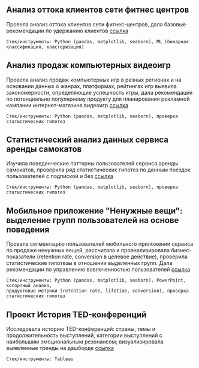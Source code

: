 
## Анализ оттока клиентов сети фитнес центров
Провела анализ оттока клиентов сети фитнес-центров, дала базовые рекомендации по удержанию клиентов [ссылка](https://github.com/ucraina-e/Practicum_projects/tree/main/%D0%90%D0%BD%D0%B0%D0%BB%D0%B8%D0%B7_%D0%BE%D1%82%D1%82%D0%BE%D0%BA%D0%B0_%D0%BA%D0%BB%D0%B8%D0%B5%D0%BD%D1%82%D0%BE%D0%B2_%D1%81%D0%B5%D1%82%D0%B8_%D1%84%D0%B8%D1%82%D0%BD%D0%B5%D1%81_%D1%86%D0%B5%D0%BD%D1%82%D1%80%D0%BE%D0%B2)

    Стек/инструменты: Python (pandas, matplotlib, seaborn), ML (бинарная классификация, кластеризация)

## Анализ продаж компьютерных видеоигр
Провела анализ продаж компьютерных игр в разных регионах и на основании данных о жанрах, платформах, рейтингах игр выявила закономерности, определяющие успешность игры, дала рекомендации по потенциально популярному продукту для планирования рекламной кампании интернет-магазина видеоигр [ссылка]()

    Стек/инструменты: Python (pandas, matplotlib, seaborn), проверка статистических гипотез
    
## Статистический анализ данных сервиса аренды самокатов
Изучила поведенческие паттерны пользователей сервиса аренды самокатов, проверила ряд статистических гипотез по данным поездок пользователей с подпиской и без [ссылка]()

    Стек/инструменты: Python (pandas, matplotlib, seaborn), проверка статистических гипотез 
    
## Мобильное приложение "Ненужные вещи": выделение групп пользователей на основе поведения
Провела сегментацию пользователей мобильного приложении сервиса по продаже ненужных вещей, рассчитала и проанализировала бизнес-показатели (retention rate, conversion в целевое действие), проверила статистические гипотезы в отношении выделенных групп. Дала рекомендации по управлению вовлеченностью пользователей [ссылка]()

    Стек/инструменты: Python (pandas, matplotlib, seaborn), PowerPoint, когортный анализ,
    продуктовые метрики (retention rate, lifetime, conversion), проверка статистических гипотез 

## Проект История TED-конференций

Исследовала историю TED-конференций: страны, темы и продолжительность выступлений, категории выступлений с наибольшим эмоциональным резонансом; визуализировала выявленные тренды на дашборде [ссылка](https://github.com/ucraina-e/Practicum_projects/tree/main/TABLEAU%20%D0%9F%D1%80%D0%BE%D0%B5%D0%BA%D1%82%20%D0%98%D1%81%D1%82%D0%BE%D1%80%D0%B8%D1%8F%20TED-%D0%BA%D0%BE%D0%BD%D1%84%D0%B5%D1%80%D0%B5%D0%BD%D1%86%D0%B8%D0%B9)

    Стек/инструменты: Tableau

